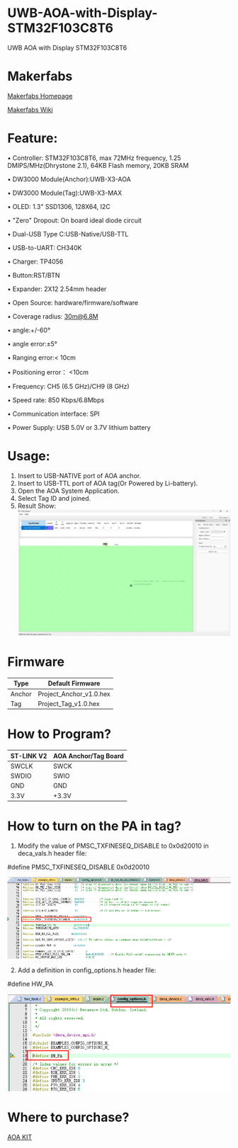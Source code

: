 # UWB-AOA-with-Display-STM32F103C8T6

UWB AOA with Display STM32F103C8T6


# Makerfabs

[Makerfabs Homepage](https://www.makerfabs.com/)

[Makerfabs Wiki](https://wiki.makerfabs.com/)


# Feature:

• Controller: STM32F103C8T6, max 72MHz frequency, 1.25 DMIPS/MHz(Dhrystone 2.1), 64KB Flash memory, 20KB SRAM  

• DW3000 Module(Anchor):UWB-X3-AOA  

• DW3000 Module(Tag):UWB-X3-MAX  

• OLED: 1.3" SSD1306, 128X64, I2C  

• "Zero" Dropout: On board ideal diode circuit  

• Dual-USB Type C:USB-Native/USB-TTL  

• USB-to-UART: CH340K  

• Charger: TP4056  

• Button:RST/BTN  

• Expander: 2X12 2.54mm header  

• Open Source: hardware/firmware/software  

• Coverage radius: 30m@6.8M 

• angle:+/-60° 

• angle error:±5° 

• Ranging error:< 10cm 

• Positioning error： <10cm 

• Frequency: CH5 (6.5 GHz)/CH9 (8 GHz)  

• Speed rate: 850 Kbps/6.8Mbps  

• Communication interface: SPI  

• Power Supply: USB 5.0V or 3.7V lithium battery  


# Usage:

1. Insert to USB-NATIVE port of AOA anchor.  
2. Insert to USB-TTL port of AOA tag(Or Powered by Li-battery).  
3. Open the AOA System Application.  
4. Select Tag ID and joined.  
5. Result Show:  
![](Images/AOA_System01.jpg)


# Firmware

| Type | Default Firmware | 
|---|---|
| Anchor | Project\_Anchor\_v1.0.hex |
| Tag | Project\_Tag\_v1.0.hex |

# How to Program?

|ST-LINK V2 |AOA Anchor/Tag Board|  
| ---- | ---- | 
|SWCLK|SWCK|  
|SWDIO|SWIO|  
|GND|GND|  
|3.3V|+3.3V|  

# How to turn on the PA in tag?
1. Modify the value of PMSC_TXFINESEQ_DISABLE to 0x0d20010 in deca_vals.h header file: 

#define PMSC_TXFINESEQ_DISABLE  0x0d20010 

![](Images/TurnOn_TagPA01.png)  

2. Add a definition in config_options.h header file: 

#define HW_PA 

![](Images/TurnOn_TagPA02.png)  

# Where to purchase? 
[AOA KIT](https://www.makerfabs.com/mauwb-stm32-aoa-development-kit.html) 




